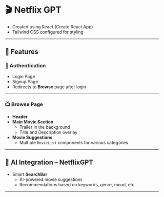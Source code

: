 # 🎬 Netflix GPT

- Created using React (Create React App)
- Tailwind CSS configured for styling

---

## 🚀 Features

### 🔐 Authentication

- Login Page  
- Signup Page  
- Redirects to **Browse** page after login  

---

### 📺 Browse Page

- **Header**  
- **Main Movie Section**
  - Trailer in the background
  - Title and Description overlay
- **Movie Suggestions**
  - Multiple `MovieList` components for various categories

---

## 🤖 AI Integration – NetflixGPT

- Smart **SearchBar**
  - AI-powered movie suggestions
  - Recommendations based on keywords, genre, mood, etc.

---

